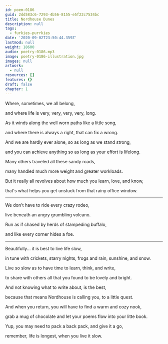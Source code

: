 ```yaml
---
id: poem-0186
guid: 2dd583c6-7293-4b56-8155-e5f22c7534bc
title: Nordhouse Dunes
description: null
tags:
  - furkies-purrkies
date: '2020-09-02T23:50:44.359Z'
lastmod: null
weight: 18600
audio: poetry-0186.mp3
image: poetry-0186-illustration.jpg
images: null
artwork:
  - null
resources: []
features: {}
draft: false
chapter: 1
---
```


Where, sometimes, we all belong,

and where life is very, very, very, very, long.

As it winds along the well worn paths like a little song,

and where there is always a right, that can fix a wrong.

And we are hardly ever alone, so as long as we stand strong,

and you can achieve anything so as long as your effort is lifelong.

Many others traveled all these sandy roads,

many handled much more weight and greater workloads.

But it really all revolves about how much you learn, love, and know,

that's what helps you get unstuck from that rainy office window.

---

We don't have to ride every crazy rodeo,

live beneath an angry grumbling volcano.

Run as if chased by herds of stampeding buffalo,

and like every corner hides a foe.

---

Beautifully... it is best to live life slow,

in tune with crickets, starry nights, frogs and rain, sunshine, and snow.

Live so slow as to have time to learn, think, and write,

to share with others all that you found to be lovely and bright.

And not knowing what to write about, is the best,

because that means Nordhouse is calling you, to a little quest.

And when you return, you will have to find a warm and cozy nook,

grab a mug of chocolate and let your poems flow into your litte book.

Yup, you may need to pack a back pack, and give it a go,

remember, life is longest, when you live it slow.
